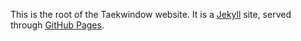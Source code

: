 This is the root of the Taekwindow website. It is a [Jekyll](https://github.com/mojombo/jekyll) site, served through [GitHub Pages](http://pages.github.com/).
